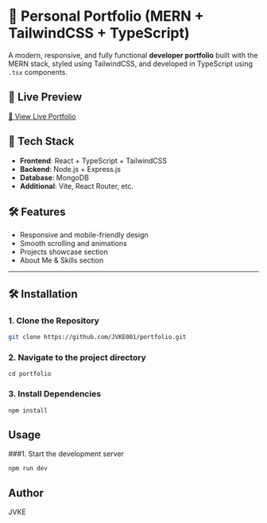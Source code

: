 # 🚀 Personal Portfolio (MERN + TailwindCSS + TypeScript)

A modern, responsive, and fully functional **developer portfolio** built with the MERN stack, styled using TailwindCSS, and developed in TypeScript using `.tsx` components.

## 📸 Live Preview

[🔗 View Live Portfolio](https://68865c24500f797a57b33686--curious-cascaron-8c303a.netlify.app/)

## 🧰 Tech Stack

- **Frontend**: React + TypeScript + TailwindCSS
- **Backend**: Node.js + Express.js
- **Database**: MongoDB
- **Additional**: Vite, React Router, etc.

## 🛠️ Features

- Responsive and mobile-friendly design
- Smooth scrolling and animations
- Projects showcase section
- About Me & Skills section

---

## 🛠️ Installation

### 1. Clone the Repository

```bash
git clone https://github.com/JVKE001/portfolio.git

```
### 2. Navigate to the project directory

```
cd portfolio
```

### 3. Install Dependencies

```
npm install
```



## Usage
###1. Start the development server

```
npm run dev
```

## Author

JVKE

